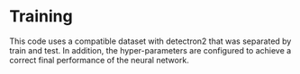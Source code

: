 # Training

This code uses a compatible dataset with detectron2 that was separated by train and test. In addition, the hyper-parameters are configured to achieve a correct final performance of the neural network.
